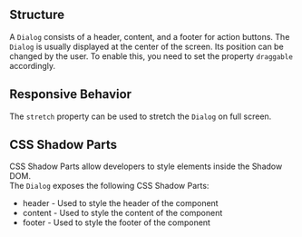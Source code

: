 ## Structure

A `Dialog` consists of a header, content, and a footer for action buttons. The `Dialog` is usually displayed at the center of the screen. Its position can be changed by the user. To enable this, you need to set the property `draggable` accordingly.

## Responsive Behavior

The `stretch` property can be used to stretch the `Dialog` on full screen.

## CSS Shadow Parts

<ui5-link target="_blank" href="https://developer.mozilla.org/en-US/docs/Web/CSS/::part">CSS Shadow Parts</ui5-link> allow developers to style elements inside the Shadow DOM.  
The `Dialog` exposes the following CSS Shadow Parts:

*   header - Used to style the header of the component
*   content - Used to style the content of the component
*   footer - Used to style the footer of the component